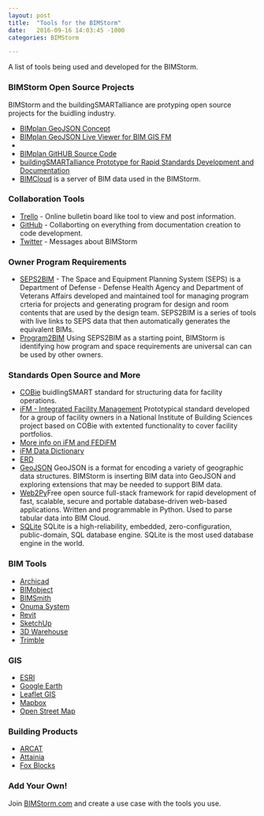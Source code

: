 ```yaml
---
layout: post
title:  "Tools for the BIMStorm"
date:   2016-09-16 14:03:45 -1000
categories: BIMStorm

---
```


A list of tools being used and developed for the BIMStorm.


### BIMStorm Open Source Projects
BIMStorm and the buildingSMARTalliance are protyping open source projects for the buidling industry.
* [BIMplan GeoJSON Concept](https://github.com/buildingSMARTalliance/BIMStorm/blob/gh-pages/_files/BIMStorm%20Data%20Independence%20BIM%20Plan%20Viewer.jpg)
* [BIMplan GeoJSON Live Viewer for BIM GIS FM](https://bim-genie.com/static/planview/portfolio.html?sysID=177)
* 
* [BIMplan GitHUB Source Code](https://github.com/buildingSMARTalliance/BIMplan)
* [buildingSMARTalliance Prototype for Rapid Standards Development and Documentation](https://github.com/buildingSMARTalliance)
* [BIMCloud](https://github.com/buildingSMARTalliance/BIMStorm/blob/gh-pages/_files/BIMStorm%20Data%20Independence%20BIM%20Cloud.jpg) is a server of BIM data used in the BIMStorm.

### Collaboration Tools

* [Trello](https://trello.com/b/b3bNRClj/bimstorm-data-independence) - Online bulletin board like tool to view and post information. 
* [GitHub](https://github.com/buildingSMARTalliance/BIMStorm) - Collaborting on everything from documentation creation to code development. 
* [Twitter](https://twitter.com/BIMStorm) - Messages about BIMStorm

### Owner Program Requirements
* [SEPS2BIM](http://SEPS2BIM.org) - The Space and Equipment Planning System (SEPS) is a Department of Defense - Defense Health Agency and Department of Veterans Affairs developed and maintained tool for managing program crteria for projects and generating program for design and room contents that are used by the design team. SEPS2BIM is a series of tools with live links to SEPS data that then automatically generates the equivalent BIMs.
* [Program2BIM](http://program2BIM.com) Using SEPS2BIM as a starting point, BIMStorm is identifying how program and space requirements are universal can can be used by other owners.

### Standards Open Source and More
 * [COBie](http://wbdg.org/resources/cobie.php) buidlingSMART standard for structuring data for facility operations.
 * [iFM - Integrated Facility Management](http://FEDifm.org) Prototypical standard developed for a group of facility owners in a National Institute of Building Sciences project based on COBie with extented functionality to cover facility portfolios.
  * [More info on iFM and FEDiFM](http://FEDifm.org)
  * [iFM Data Dictionary](https://github.com/buildingSMARTalliance/BIMStorm/blob/gh-pages/_files/Data%20Dictionary%20FED%20iFM-4Jan2016.xlsx)
  * [ERD](https://github.com/buildingSMARTalliance/BIMStorm/blob/gh-pages/_files/ERD%20FED%20iFM%2011Jan2016.pdf)
 * [GeoJSON](http://geojson.org/) GeoJSON is a format for encoding a variety of geographic data structures. BIMStorm is inserting BIM data into GeoJSON and exploring extensions that may be needed to support BIM data.
 * [Web2Py](http://www.web2py.com/)Free open source full-stack framework for rapid development of fast, scalable, secure and portable database-driven web-based applications. Written and programmable in Python. Used to parse tabular data into BIM Cloud.
 * [SQLite](https://www.sqlite.org/) SQLite is a high-reliability, embedded, zero-configuration, public-domain, SQL database engine. SQLite is the most used database engine in the world.

### BIM Tools
* [Archicad](http://Graphisoft.com)
* [BIMobject](http://seps2bim.org/revit-families.html)
* [BIMSmith](http://BIMSmith.com)
* [Onuma System](http://onuma.com)
* [Revit](http://Revit.com)
* [SketchUp](http://www.sketchup.com)
* [3D Warehouse](https://3dwarehouse.sketchup.com/user.html?id=ua79c01a6-353e-4d7b-bd09-b0ab60a80caf&nav=models)
* [Trimble](http://Trimble.com)


### GIS
* [ESRI](http://www.esri.com/)
* [Google Earth](https://www.google.com/earth/)
* [Leaflet GIS](http://leafletjs.com/)
* [Mapbox](https://www.mapbox.com/)
* [Open Street Map](https://www.openstreetmap.org/)

### Building Products
* [ARCAT](http://Arcat.com)
* [Attainia](http://attainia.com)
* [Fox Blocks](http://FoxBlocks.com)


### Add Your Own!
Join [BIMStorm.com](http://BIMStorm.com) and create a use case with the tools you use.
